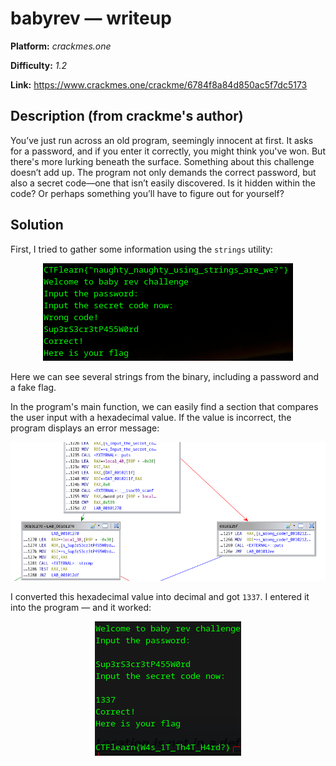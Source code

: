 # babyrev — writeup

**Platform:** *crackmes.one*

**Difficulty:** *1.2*

**Link:** https://www.crackmes.one/crackme/6784f8a84d850ac5f7dc5173


## Description (from crackme's author)

You’ve just run across an old program, seemingly innocent at first. It asks for a password, and if you enter it correctly, you might think you've won. But there's more lurking beneath the surface. Something about this challenge doesn’t add up. The program not only demands the correct password, but also a secret code—one that isn’t easily discovered. Is it hidden within the code? Or perhaps something you’ll have to figure out for yourself?

## Solution

First, I tried to gather some information using the `strings` utility:

<p align="center">
<img src="../resources/crackmes.one/babyrev0.png" alt="Strings result"/>
</p>

Here we can see several strings from the binary, including a password and a fake flag.

In the program's main function, we can easily find a section that compares the user input with a hexadecimal value. If the value is incorrect, the program displays an error message:

<p align="center">
<img src="../resources/crackmes.one/babyrev1.png" alt="Piece of disassembly"/>
</p>

I converted this hexadecimal value into decimal and got `1337`. I entered it into the program — and it worked:

<p align="center">
<img src="../resources/crackmes.one/babyrev2.png" alt="Flag"/>
</p>
